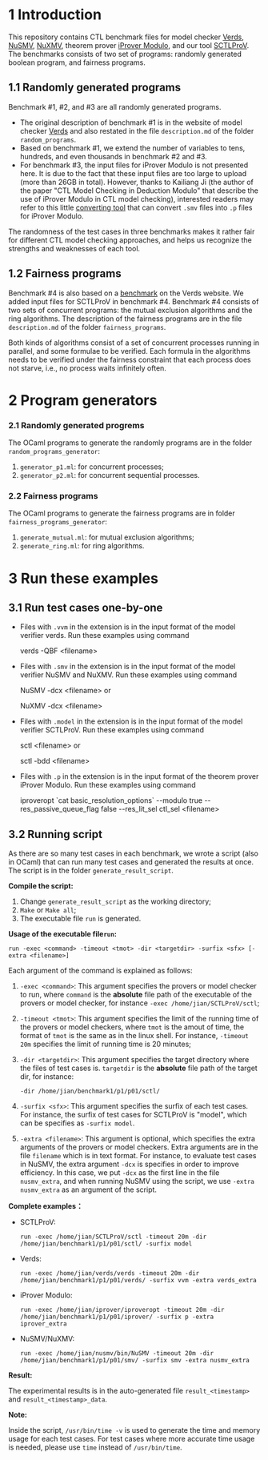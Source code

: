 # 1 Introduction

This repository contains CTL benchmark files for model checker [Verds](http://lcs.ios.ac.cn/~zwh/verds/index.html), [NuSMV](http://nusmv.fbk.eu/), [NuXMV](https://nuxmv.fbk.eu/), theorem prover [iProver Modulo](http://www.ensiie.fr/~guillaume.burel/blackandwhite_iProverModulo.html.en), and our tool [SCTLProV](https://github.com/terminatorlxj/SCTLProV). The benchmarks consists of two set of programs: randomly generated boolean program, and fairness programs.

## 1.1 Randomly generated programs
Benchmark #1, #2, and #3 are all randomly generated programs. 

- The original description of benchmark #1 is in the website of model checker [Verds](http://lcs.ios.ac.cn/~zwh/verds/verds_pdf/verds1.30eeq.pdf) and also restated in the file `description.md` of the folder `random_programs`.
- Based on benchmark #1, we extend the number of variables to tens, hundreds, and even thousands in benchmark #2 and #3.
- For benchmark #3, the input files for iProver Modulo is not presented here. It is due to the fact that these input files are too large to upload (more than 26GB in total). However, thanks to Kailiang Ji (the author of the paper "CTL Model Checking in Deduction Modulo" that describe the use of iProver Modulo in CTL model checking), interested readers may refer to this little [converting tool](https://github.com/kailiangji/SMV2TPTP) that can convert `.smv` files into `.p` files for iProver Modulo.


The randomness of the test cases in three benchmarks makes it rather fair for different CTL model checking approaches, and helps us recognize the strengths and weaknesses of each tool. 

## 1.2 Fairness programs

Benchmark #4 is also based on a [benchmark](http://lcs.ios.ac.cn/~zwh/verds/verds_code/bp12.rar) on the Verds website. We added input files for SCTLProV in benchmark #4.
Benchmark #4 consists of two sets of concurrent programs: the mutual exclusion algorithms and the ring algorithms. The description of the fairness programs are in the file `description.md` of the folder `fairness_programs`.

Both kinds of algorithms consist of a set of concurrent processes running in parallel, and some formulae to be verified. Each formula in the algorithms needs to be verified under the fairness constraint that each process does not starve, i.e., no process waits infinitely often.

# 2 Program generators

### 2.1 Randomly generated progrems

The OCaml programs to generate the randomly programs are in the folder `random_programs_generator`:

1. `generator_p1.ml`: for concurrent processes;
2. `generator_p2.ml`: for concurrent sequential processes.

### 2.2 Fairness programs

The OCaml programs to generate the fairness programs are in folder `fairness_programs_generator`:

1. `generate_mutual.ml`: for mutual exclusion algorithms;
2. `generate_ring.ml`: for ring algorithms.

# 3 Run these examples

## 3.1 Run test cases one-by-one

- Files with `.vvm` in the extension is in the input format 
  of the model verifier verds. Run these examples using command

  	verds -QBF \<filename\> 

- Files with `.smv` in the extension is in the input format of the model verifier NuSMV and NuXMV. Run these examples using command

   NuSMV -dcx \<filename\>
   or

   	NuXMV -dcx \<filename\>

- Files with `.model` in the extension is in the input format of the model verifier SCTLProV. Run these examples using command

   sctl \<filename\>
   or

   	sctl -bdd \<filename\>

- Files with `.p` in the extension is in the input format of the theorem prover iProver Modulo. Run these examples using command

   iproveropt  \`cat basic_resolution_options\`  --modulo true --res_passive_queue_flag false --res_lit_sel ctl_sel  \<filename\>


## 3.2 Running script 

As there are so many test cases in each benchmark, we wrote a script (also in OCaml) that can run many test cases and generated the results at once. The script is in the folder `generate_result_script`.

**Compile the script:** 

1. Change `generate_result_script` as the working directory;
2. `Make` or `Make all`;
3. The executable file `run` is generated.

**Usage of the executable file`run`:**

   `run -exec <command> -timeout <tmot> -dir <targetdir> -surfix <sfx> [-extra <filename>]`

   Each argument of the command is explained as follows:

 1.  `-exec <command>`:  This argument specifies the provers or model checker to run, where `command` is the **absolute** file path of the executable of the provers or model checker, for instance `-exec /home/jian/SCTLProV/sctl`;

 2.  `-timeout <tmot>`:  This argument specifies the limit of the running time of the provers or model checkers, where `tmot` is the amout of time, the format of `tmot` is the same as in the linux shell. For instance, `-timeout 20m` specifies the limit of running time is 20 minutes;

 3.  `-dir <targetdir>`: This argument specifies the target directory where the files of test cases is. `targetdir` is the **absolute** file path of the target dir, for instance:

     `-dir /home/jian/benchmark1/p1/p01/sctl/`

 4. `-surfix <sfx>`: This argument specifies the surfix of each test cases. For instance, the surfix of test cases for SCTLProV is "model", which can be specifies as `-surfix model`.

 5. `-extra <filename>`: This argument is optional, which specifies the extra arguments of the provers or model checkers. Extra arguments are in the file `filename` which is in text format. For instance, to evaluate test cases in NuSMV, the extra argument `-dcx` is specifies in order to improve efficiency. In this case, we put `-dcx` as the first line in the file `nusmv_extra`, and when running NuSMV using the script, we use `-extra nusmv_extra` as an argument of the script. 

**Complete examples：**

- SCTLProV: 

  `run -exec /home/jian/SCTLProV/sctl -timeout 20m -dir /home/jian/benchmark1/p1/p01/sctl/ -surfix model `

- Verds:

  `run -exec /home/jian/verds/verds -timeout 20m -dir /home/jian/benchmark1/p1/p01/verds/ -surfix vvm -extra verds_extra`

- iProver Modulo:

  `run -exec /home/jian/iprover/iproveropt -timeout 20m -dir /home/jian/benchmark1/p1/p01/iprover/ -surfix p -extra iprover_extra`

- NuSMV/NuXMV:

  `run -exec /home/jian/nusmv/bin/NuSMV -timeout 20m -dir /home/jian/benchmark1/p1/p01/smv/ -surfix smv -extra nusmv_extra`

**Result:**

The experimental results is in the auto-generated file `result_<timestamp>` and `result_<timestamp>_data`.

**Note:**

Inside the script, `/usr/bin/time -v` is used to generate the time and memory usage for each test cases. For test cases where more accurate time usage is needed, please use `time` instead of `/usr/bin/time`.
